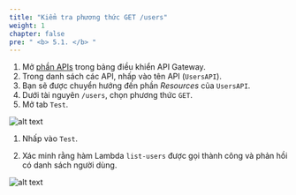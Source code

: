 ```yaml
---
title: "Kiểm tra phương thức GET /users"
weight: 1
chapter: false
pre: " <b> 5.1. </b> "
---
```


1. Mở [phần APIs](https://console.aws.amazon.com/apigateway/main/apis) trong bảng điều khiển API Gateway.
1. Trong danh sách các API, nhấp vào tên API (`UsersAPI`).
1. Bạn sẽ được chuyển hướng đến phần _Resources_ của `UsersAPI`.
1. Dưới tài nguyên `/users`, chọn phương thức `GET`.
1. Mở tab `Test`.

![alt text](/images/workshop-2/API-Gateway--users-GET-method--test-tab.jpg)

1. Nhấp vào `Test`.

1. Xác minh rằng hàm Lambda `list-users` được gọi thành công và phản hồi có danh sách người dùng.

![alt text](/images/workshop-2/API-Gateway--users-GET-method--test-results.jpg)
